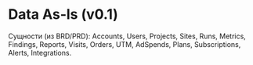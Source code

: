 # Data As‑Is (v0.1)
Сущности (из BRD/PRD): Accounts, Users, Projects, Sites, Runs, Metrics, Findings, Reports, Visits, Orders, UTM, AdSpends, Plans, Subscriptions, Alerts, Integrations.

